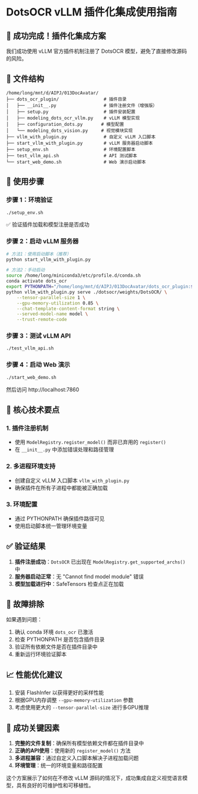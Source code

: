 # DotsOCR vLLM 插件化集成使用指南

## 🎉 成功完成！插件化集成方案

我们成功使用 vLLM 官方插件机制注册了 DotsOCR 模型，避免了直接修改源码的风险。

## 📁 文件结构

```
/home/long/mnt/d/AIPJ/013DocAvatar/
├── dots_ocr_plugin/                 # 插件目录
│   ├── __init__.py                  # 插件注册文件（增强版）
│   ├── setup.py                     # 插件安装配置
│   ├── modeling_dots_ocr_vllm.py    # vLLM 模型实现
│   ├── configuration_dots.py       # 模型配置
│   └── modeling_dots_vision.py     # 视觉模块实现
├── vllm_with_plugin.py              # 自定义 vLLM 入口脚本
├── start_vllm_with_plugin.py        # vLLM 服务器启动脚本
├── setup_env.sh                     # 环境配置脚本
├── test_vllm_api.sh                 # API 测试脚本
└── start_web_demo.sh                # Web 演示启动脚本
```

## 🚀 使用步骤

### 步骤 1：环境验证
```bash
./setup_env.sh
```
✅ 验证插件加载和模型注册是否成功

### 步骤 2：启动 vLLM 服务器
```bash
# 方法1：使用启动脚本（推荐）
python start_vllm_with_plugin.py

# 方法2：手动启动
source /home/long/miniconda3/etc/profile.d/conda.sh
conda activate dots_ocr
export PYTHONPATH="/home/long/mnt/d/AIPJ/013DocAvatar/dots_ocr_plugin:$PYTHONPATH"
python vllm_with_plugin.py serve ./dotsocr/weights/DotsOCR/ \
    --tensor-parallel-size 1 \
    --gpu-memory-utilization 0.85 \
    --chat-template-content-format string \
    --served-model-name model \
    --trust-remote-code
```

### 步骤 3：测试 vLLM API
```bash
./test_vllm_api.sh
```

### 步骤 4：启动 Web 演示
```bash
./start_web_demo.sh
```
然后访问 http://localhost:7860

## 🔧 核心技术要点

### 1. 插件注册机制
- 使用 `ModelRegistry.register_model()` 而非已弃用的 `register()`
- 在 `__init__.py` 中添加错误处理和路径管理

### 2. 多进程环境支持
- 创建自定义 vLLM 入口脚本 `vllm_with_plugin.py`
- 确保插件在所有子进程中都能被正确加载

### 3. 环境配置
- 通过 PYTHONPATH 确保插件路径可见
- 使用启动脚本统一管理环境变量

## ✅ 验证结果

1. **插件注册成功**：`DotsOCR` 已出现在 `ModelRegistry.get_supported_archs()` 中
2. **服务器启动正常**：无 "Cannot find model module" 错误
3. **模型加载进行中**：SafeTensors 检查点正在加载

## 🔄 故障排除

如果遇到问题：
1. 确认 conda 环境 `dots_ocr` 已激活
2. 检查 PYTHONPATH 是否包含插件目录
3. 验证所有依赖文件是否在插件目录中
4. 重新运行环境验证脚本

## 📈 性能优化建议

1. 安装 FlashInfer 以获得更好的采样性能
2. 根据GPU内存调整 `--gpu-memory-utilization` 参数
3. 考虑使用更大的 `--tensor-parallel-size` 进行多GPU推理

## 🎯 成功关键因素

1. **完整的文件复制**：确保所有模型依赖文件都在插件目录中
2. **正确的API使用**：使用新的 `register_model()` 方法
3. **多进程兼容**：通过自定义入口脚本解决子进程加载问题
4. **环境管理**：统一的环境变量和路径配置

这个方案展示了如何在不修改 vLLM 源码的情况下，成功集成自定义视觉语言模型，具有良好的可维护性和可移植性。
